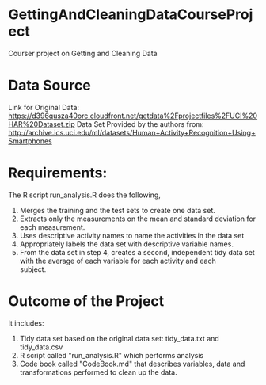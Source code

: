 # GettingAndCleaningDataCourseProject
Courser project on Getting and Cleaning Data

# Data Source

Link for Original Data: https://d396qusza40orc.cloudfront.net/getdata%2Fprojectfiles%2FUCI%20HAR%20Dataset.zip
Data Set Provided by the authors from:
http://archive.ics.uci.edu/ml/datasets/Human+Activity+Recognition+Using+Smartphones

# Requirements:
The R script run_analysis.R does the following,

1. Merges the training and the test sets to create one data set.
2. Extracts only the measurements on the mean and standard deviation for each measurement.
3. Uses descriptive activity names to name the activities in the data set
4. Appropriately labels the data set with descriptive variable names.
5. From the data set in step 4, creates a second, independent tidy data set with the average of each variable for each activity and each   
   subject.
   
# Outcome of the Project
It includes:
1. Tidy data set based on the original data set: tidy_data.txt and tidy_data.csv
2. R script called "run_analysis.R" which performs analysis
3. Code book called "CodeBook.md" that describes variables, data and transformations performed to clean up the data.
